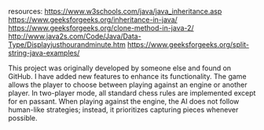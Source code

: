resources:
https://www.w3schools.com/java/java_inheritance.asp
https://www.geeksforgeeks.org/inheritance-in-java/
https://www.geeksforgeeks.org/clone-method-in-java-2/
http://www.java2s.com/Code/Java/Data-Type/Displayjusthourandminute.htm
https://www.geeksforgeeks.org/split-string-java-examples/

This project was originally developed by someone else and found on GitHub. I have added new features to enhance its functionality. The game allows the player to choose between playing against an engine or another player. In two-player mode, all standard chess rules are implemented except for en passant. When playing against the engine, the AI does not follow human-like strategies; instead, it prioritizes capturing pieces whenever possible.